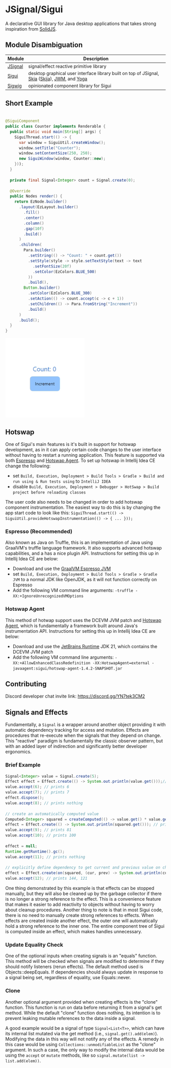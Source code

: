 # JSignal/Sigui

A declarative GUI library for Java desktop applications that takes strong inspiration
from [SolidJS](https://www.solidjs.com/).

## Module Disambiguation

| Module               | Description                                                                                                                                                                                                                |
|----------------------|----------------------------------------------------------------------------------------------------------------------------------------------------------------------------------------------------------------------------|
| [JSignal](./jsignal) | signal/effect reactive primitive library                                                                                                                                                                                   |
| [Sigui](./sigui)     | desktop graphical user interface library built on top of JSignal, [Skia](https://skia.org/) ([Skija](https://github.com/HumbleUI/Skija/)), [JWM](https://github.com/HumbleUI/JWM), and [Yoga](https://www.yogalayout.dev/) |
| [Sigwig](./sigwig)   | opinionated component library for Sigui                                                                                                                                                                                    |

## Short Example

```java

@SiguiComponent
public class Counter implements Renderable {
  public static void main(String[] args) {
    SiguiThread.start(() -> {
      var window = SiguiUtil.createWindow();
      window.setTitle("Counter");
      window.setContentSize(250, 250);
      new SiguiWindow(window, Counter::new);
    }));
  }

  private final Signal<Integer> count = Signal.create(0);

  @Override
  public Nodes render() {
    return EzNode.builder()
      .layout(EzLayout.builder()
        .fill()
        .center()
        .column()
        .gap(10f)
        .build()
      )
      .children(
        Para.builder()
          .setString(() -> "Count: " + count.get())
          .setStyle(style -> style.setTextStyle(text -> text
            .setFontSize(20f)
            .setColor(EzColors.BLUE_500)
          ))
          .build(),
        Button.builder()
          .setColor(EzColors.BLUE_300)
          .setAction(() -> count.accept(c -> c + 1))
          .setChildren(() -> Para.fromString("Increment"))
          .build()
      )
      .build();
  }
}
```

![Counter Example Screencapture](./resources/readme/counter.gif)

## Hotswap

One of Sigui's main features is it's built in support for hotswap development, as in it can apply certain code changes
to the user interface without having to restart a running application. This feature is supported
via both [Espresso](https://github.com/oracle/graal/tree/master/espresso)
and [Hotswap Agent](https://github.com/HotswapProjects/HotswapAgent). To set up hotswap in Intellij Idea CE change the
following:

- set `Build, Execution, Deployment > Build Tools > Gradle > Build and run using & Run tests using` to `IntelliJ IDEA`
- disable `Build, Execution, Deployment > Debugger > HotSwap > Build project before reloading classes`

The user code also needs to be changed in order to add hotswap component instrumentation. The easiest way to do this is
by changing the app start code to look like
this: `SiguiThread.start(() -> SiguiUtil.provideHotswapInstrumentation(() -> { ... }));`

### Espresso (Recommended)

Also known as Java on Truffle, this is an implementation of Java using GraalVM's truffle language framework. It also
supports advanced hotswap capabilities, and a has a nice plugin API. Instructions for setting this up in Intellij Idea
CE are below:

- Download and use
  the [GraalVM Espresso JVM](https://www.graalvm.org/jdk21/reference-manual/java-on-truffle/#getting-started)
- set `Build, Execution, Deployment > Build Tools > Gradle > Gradle JVM` to a normal JDK like OpenJDK, as it will not
  function correctly on Espresso
- Add the following VM command line arguments: `-truffle -XX:+IgnoreUnrecognizedVMOptions`

### Hotswap Agent

This method of hotwap support uses the DCEVM JVM patch
and [Hotswap Agent](https://github.com/HotswapProjects/HotswapAgent), which is fundamentally a framework built around
Java's instrumentation API. Instructions for setting this up in Intellij Idea CE are below:

- Download and use the [JetBrains Runtime](https://github.com/JetBrains/JetBrainsRuntime) JDK 21, which contains the
  DCEVM JVM patch
- Add the following VM command line
  arguments: `-XX:+AllowEnhancedClassRedefinition -XX:HotswapAgent=external -javaagent:sigui/hotswap-agent-1.4.2-SNAPSHOT.jar`

## Contributing

Discord developer chat invite link: https://discord.gg/YN7tek3CM2

## Signals and Effects

Fundamentally, a `Signal` is a wrapper around another object providing it with automatic dependency tracking for access
and mutation. Effects are procedures that re-execute when the signals that they depend on change. This "reactive"
paradigm is fundamentally the classic observer pattern, but with an added layer of indirection and significantly better
developer ergonomics.

### Brief Example

```java
Signal<Integer> value = Signal.create(5);
Effect effect = Effect.create(() -> System.out.println(value.get()));// prints 5
value.accept(6); // prints 6
value.accept(7); // prints 7
effect.dispose();
value.accept(8); // prints nothing

// create an automatically computed value
Computed<Integer> squared = createComputed(() -> value.get() * value.get());
effect = Effect.create(() -> System.out.println(squared.get())); // prints 64
value.accept(9); // prints 81
value.accept(10); // prints 100

effect = null;
Runtime.getRuntime().gc();
value.accept(11); // prints nothing

// explicitly define dependency to get current and previous value on change
effect = Effect.create(on(squared, (cur, prev) -> System.out.println(cur + ", " +prev))); // prints 121, null
value.accept(12); // prints 144, 121
```

One thing demonstrated by this example is that effects can be stopped manually, but they will also be cleaned up by the
garbage collector if there is no longer a strong reference to the effect. This is a convenience feature that makes it
easier to add reactivity to objects without having to worry about cleanup procedures. Another thing to note is that in
most Sigui code, there is no need to manually create strong references to effects. When effects are created inside
another effect, the outer one will automatically hold a strong reference to the inner one. The entire component tree of
Sigui is computed inside an effect, which makes handles unnecessary.

### Update Equality Check

One of the optional inputs when creating signals is an "equals" function. This method will be checked when signals are
modified to determine if they should notify listeners (rerun effects). The default method used is Objects::deepEquals.
If dependencies should always update in response to a signal being set, regardless of equality, use Equals::never.

### Clone

Another optional argument provided when creating effects is the "clone" function. This function is run on data before
returning it from a signal's get method. While the default "clone" function does nothing, its intention is to prevent
leaking mutable references to the data inside a signal.

A good example would be a signal of type `Signal<List<T>>`, which can have its internal list mutated via the get
method (i.e., `signal.get().add(elem)`). Modifying the data in this way will not notify any of the effects. A remedy in
this case would be using `Collections::unmodifiableList` as the "clone" argument. In such a case, the only way to modify
the internal data would be using the `accept` or `mutate` methods, like so `signal.mutate(list -> list.add(elem))`.
